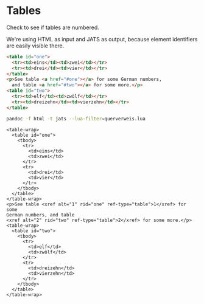# Tables

Check to see if tables are numbered.

We're using HTML as input and JATS as output, because element
identifiers are easily visible there.

``` html {#input}
<table id="one">
  <tr><td>eins</td><td>zwei</td></tr>
  <tr><td>drei</td><td>vier</td></tr>
</table>
<p>See table <a href="#one"></a> for some German numbers,
  and table <a href="#two"></a> for some more.</p>
<table id="two">
  <tr><td>elf</td><td>zwölf</td></tr>
  <tr><td>dreizehn</td><td>vierzehn</td></tr>
</table>
```

``` sh {#command}
pandoc -f html -t jats --lua-filter=querverweis.lua
```

``` jats {#output}
<table-wrap>
  <table id="one">
    <tbody>
      <tr>
        <td>eins</td>
        <td>zwei</td>
      </tr>
      <tr>
        <td>drei</td>
        <td>vier</td>
      </tr>
    </tbody>
  </table>
</table-wrap>
<p>See table <xref alt="1" rid="one" ref-type="table">1</xref> for some
German numbers, and table
<xref alt="2" rid="two" ref-type="table">2</xref> for some more.</p>
<table-wrap>
  <table id="two">
    <tbody>
      <tr>
        <td>elf</td>
        <td>zwölf</td>
      </tr>
      <tr>
        <td>dreizehn</td>
        <td>vierzehn</td>
      </tr>
    </tbody>
  </table>
</table-wrap>
```
